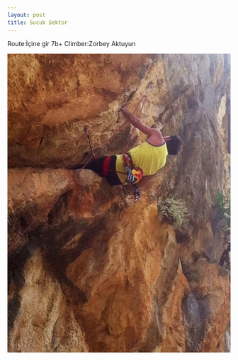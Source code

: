 ```yaml
---
layout: post
title: Sucuk Sektor
---
```

Route:İçine gir 7b+ Climber:Zorbey Aktuyun

![](/img/uploads/IMG_9200.jpg)
